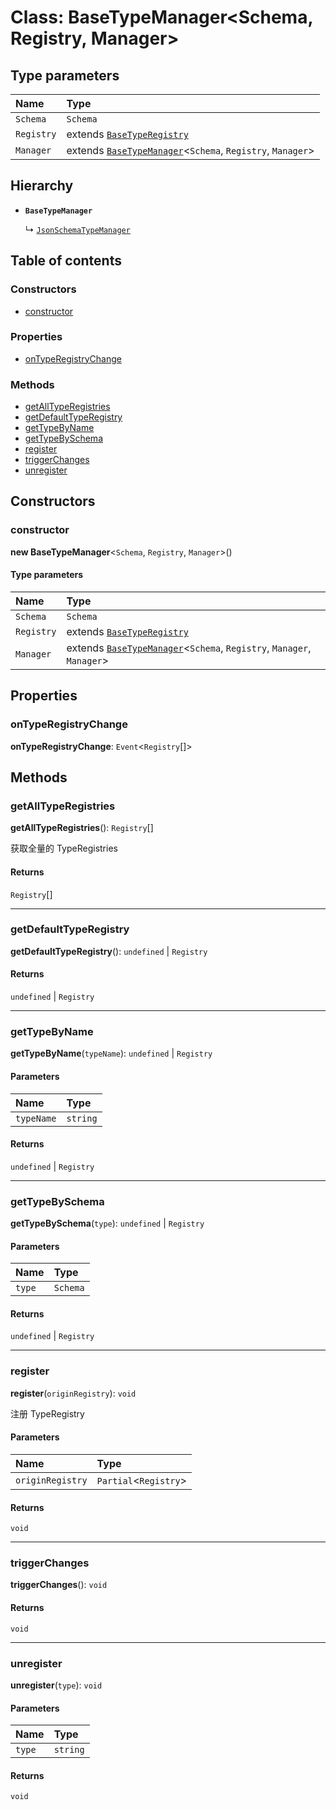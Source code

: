 # Class: BaseTypeManager\<Schema, Registry, Manager>

## Type parameters

| Name | Type |
| :------ | :------ |
| `Schema` | `Schema` |
| `Registry` | extends [`BaseTypeRegistry`](/auto-docs/json-schema/interfaces/BaseTypeRegistry.md) |
| `Manager` | extends [`BaseTypeManager`](/auto-docs/json-schema/classes/BaseTypeManager.md)<`Schema`, `Registry`, `Manager`> |

## Hierarchy

* **`BaseTypeManager`**

  ↳ [`JsonSchemaTypeManager`](/auto-docs/json-schema/classes/JsonSchemaTypeManager.md)

## Table of contents

### Constructors

* [constructor](/auto-docs/json-schema/classes/BaseTypeManager.md#constructor)

### Properties

* [onTypeRegistryChange](/auto-docs/json-schema/classes/BaseTypeManager.md#ontyperegistrychange)

### Methods

* [getAllTypeRegistries](/auto-docs/json-schema/classes/BaseTypeManager.md#getalltyperegistries)
* [getDefaultTypeRegistry](/auto-docs/json-schema/classes/BaseTypeManager.md#getdefaulttyperegistry)
* [getTypeByName](/auto-docs/json-schema/classes/BaseTypeManager.md#gettypebyname)
* [getTypeBySchema](/auto-docs/json-schema/classes/BaseTypeManager.md#gettypebyschema)
* [register](/auto-docs/json-schema/classes/BaseTypeManager.md#register)
* [triggerChanges](/auto-docs/json-schema/classes/BaseTypeManager.md#triggerchanges)
* [unregister](/auto-docs/json-schema/classes/BaseTypeManager.md#unregister)

## Constructors

### constructor

**new BaseTypeManager**<`Schema`, `Registry`, `Manager`>()

#### Type parameters

| Name | Type |
| :------ | :------ |
| `Schema` | `Schema` |
| `Registry` | extends [`BaseTypeRegistry`](/auto-docs/json-schema/interfaces/BaseTypeRegistry.md) |
| `Manager` | extends [`BaseTypeManager`](/auto-docs/json-schema/classes/BaseTypeManager.md)<`Schema`, `Registry`, `Manager`, `Manager`> |

## Properties

### onTypeRegistryChange

**onTypeRegistryChange**: `Event`<`Registry`\[]>

## Methods

### getAllTypeRegistries

**getAllTypeRegistries**(): `Registry`\[]

获取全量的 TypeRegistries

#### Returns

`Registry`\[]

***

### getDefaultTypeRegistry

**getDefaultTypeRegistry**(): `undefined` | `Registry`

#### Returns

`undefined` | `Registry`

***

### getTypeByName

**getTypeByName**(`typeName`): `undefined` | `Registry`

#### Parameters

| Name | Type |
| :------ | :------ |
| `typeName` | `string` |

#### Returns

`undefined` | `Registry`

***

### getTypeBySchema

**getTypeBySchema**(`type`): `undefined` | `Registry`

#### Parameters

| Name | Type |
| :------ | :------ |
| `type` | `Schema` |

#### Returns

`undefined` | `Registry`

***

### register

**register**(`originRegistry`): `void`

注册 TypeRegistry

#### Parameters

| Name | Type |
| :------ | :------ |
| `originRegistry` | `Partial`<`Registry`> | [`TypeRegistryCreator`](/auto-docs/json-schema/types/TypeRegistryCreator.md)<`Schema`, `Registry`, `Manager`> |

#### Returns

`void`

***

### triggerChanges

**triggerChanges**(): `void`

#### Returns

`void`

***

### unregister

**unregister**(`type`): `void`

#### Parameters

| Name | Type |
| :------ | :------ |
| `type` | `string` |

#### Returns

`void`
